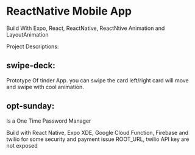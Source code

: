 # ReactNative Mobile App
Build With Expo, React, ReactNative, ReactNtive Animation and LayoutAnimation

Project Descriptions:
## swipe-deck: 
Prototype Of tinder App. you can swipe the card left/right card will move and swipe with cool animation.

## opt-sunday: 
Is a One Time Password Manager 

Build with React Native, Expo XDE, Google Cloud Function, Firebase and twilio for some security and payment issue ROOT_URL, twilio API key are not exposed


